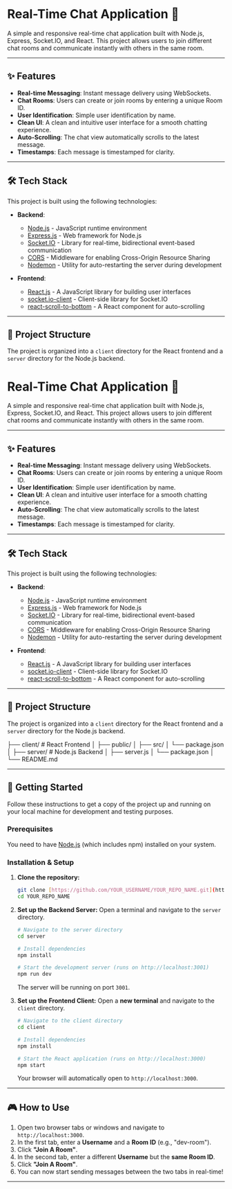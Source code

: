 # Real-Time Chat Application 🚀

A simple and responsive real-time chat application built with Node.js, Express, Socket.IO, and React. This project allows users to join different chat rooms and communicate instantly with others in the same room.

---

## ✨ Features

-   **Real-time Messaging**: Instant message delivery using WebSockets.
-   **Chat Rooms**: Users can create or join rooms by entering a unique Room ID.
-   **User Identification**: Simple user identification by name.
-   **Clean UI**: A clean and intuitive user interface for a smooth chatting experience.
-   **Auto-Scrolling**: The chat view automatically scrolls to the latest message.
-   **Timestamps**: Each message is timestamped for clarity.

---

## 🛠️ Tech Stack

This project is built using the following technologies:

-   **Backend**:
    -   [Node.js](https://nodejs.org/) - JavaScript runtime environment
    -   [Express.js](https://expressjs.com/) - Web framework for Node.js
    -   [Socket.IO](https://socket.io/) - Library for real-time, bidirectional event-based communication
    -   [CORS](https://www.npmjs.com/package/cors) - Middleware for enabling Cross-Origin Resource Sharing
    -   [Nodemon](https://nodemon.io/) - Utility for auto-restarting the server during development

-   **Frontend**:
    -   [React.js](https://reactjs.org/) - A JavaScript library for building user interfaces
    -   [socket.io-client](https://www.npmjs.com/package/socket.io-client) - Client-side library for Socket.IO
    -   [react-scroll-to-bottom](https://www.npmjs.com/package/react-scroll-to-bottom) - A React component for auto-scrolling

---

## 📂 Project Structure

The project is organized into a `client` directory for the React frontend and a `server` directory for the Node.js backend.


# Real-Time Chat Application 🚀

A simple and responsive real-time chat application built with Node.js, Express, Socket.IO, and React. This project allows users to join different chat rooms and communicate instantly with others in the same room.


---

## ✨ Features

-   **Real-time Messaging**: Instant message delivery using WebSockets.
-   **Chat Rooms**: Users can create or join rooms by entering a unique Room ID.
-   **User Identification**: Simple user identification by name.
-   **Clean UI**: A clean and intuitive user interface for a smooth chatting experience.
-   **Auto-Scrolling**: The chat view automatically scrolls to the latest message.
-   **Timestamps**: Each message is timestamped for clarity.

---

## 🛠️ Tech Stack

This project is built using the following technologies:

-   **Backend**:
    -   [Node.js](https://nodejs.org/) - JavaScript runtime environment
    -   [Express.js](https://expressjs.com/) - Web framework for Node.js
    -   [Socket.IO](https://socket.io/) - Library for real-time, bidirectional event-based communication
    -   [CORS](https://www.npmjs.com/package/cors) - Middleware for enabling Cross-Origin Resource Sharing
    -   [Nodemon](https://nodemon.io/) - Utility for auto-restarting the server during development

-   **Frontend**:
    -   [React.js](https://reactjs.org/) - A JavaScript library for building user interfaces
    -   [socket.io-client](https://www.npmjs.com/package/socket.io-client) - Client-side library for Socket.IO
    -   [react-scroll-to-bottom](https://www.npmjs.com/package/react-scroll-to-bottom) - A React component for auto-scrolling

---

## 📂 Project Structure

The project is organized into a `client` directory for the React frontend and a `server` directory for the Node.js backend.

├── client/         # React Frontend
│   ├── public/
│   ├── src/
│   └── package.json
│
├── server/         # Node.js Backend
│   ├── server.js
│   └── package.json
│
└── README.md




---

## 🚀 Getting Started

Follow these instructions to get a copy of the project up and running on your local machine for development and testing purposes.

### Prerequisites

You need to have [Node.js](https://nodejs.org/en/download/) (which includes npm) installed on your system.

### Installation & Setup

1.  **Clone the repository:**
    ```sh
    git clone [https://github.com/YOUR_USERNAME/YOUR_REPO_NAME.git](https://github.com/YOUR_USERNAME/YOUR_REPO_NAME.git)
    cd YOUR_REPO_NAME
    ```

2.  **Set up the Backend Server:**
    Open a terminal and navigate to the `server` directory.

    ```sh
    # Navigate to the server directory
    cd server

    # Install dependencies
    npm install

    # Start the development server (runs on http://localhost:3001)
    npm run dev
    ```
    The server will be running on port `3001`.

3.  **Set up the Frontend Client:**
    Open a **new terminal** and navigate to the `client` directory.

    ```sh
    # Navigate to the client directory
    cd client

    # Install dependencies
    npm install

    # Start the React application (runs on http://localhost:3000)
    npm start
    ```
    Your browser will automatically open to `http://localhost:3000`.

---

## 🎮 How to Use

1.  Open two browser tabs or windows and navigate to `http://localhost:3000`.
2.  In the first tab, enter a **Username** and a **Room ID** (e.g., "dev-room").
3.  Click **"Join A Room"**.
4.  In the second tab, enter a different **Username** but the **same Room ID**.
5.  Click **"Join A Room"**.
6.  You can now start sending messages between the two tabs in real-time!

---
